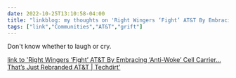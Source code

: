 ---date: 2022-10-25T13:10:58-04:00title: "linkblog: my thoughts on 'Right Wingers ‘Fight’ AT&T By Embracing ‘Anti-Woke’ Cell Carrier…That’s Just Rebranded AT&T | Techdirt'"tags: ["link","Communities","AT&T","grift"]---Don't know whether to laugh or cry. [link to 'Right Wingers ‘Fight’ AT&T By Embracing ‘Anti-Woke’ Cell Carrier…That’s Just Rebranded AT&T | Techdirt'](https://www.techdirt.com/2022/10/25/right-wingers-fight-att-by-embracing-anti-woke-cell-carrier-thats-just-rebranded-att/)